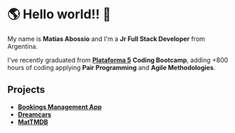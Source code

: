 # 🌎 Hello world!! 👋

My name is **Matias Abossio** and I'm a **Jr Full Stack Developer** from Argentina.

I've recently graduated from [**Plataforma 5**](https://www.plataforma5.la/) **Coding Bootcamp**, adding +800 hours of coding applying **Pair Programming** and **Agile Methodologies**.

## Projects

- [**Bookings Management App**](https://github.com/Agrossio/bookings)
- [**Dreamcars**](https://github.com/Agrossio/dreamcars)
- [**MatTMDB**](https://github.com/Agrossio/MatTMDB)

<!--
**Agrossio/Agrossio** is a ✨ _special_ ✨ repository because its `README.md` (this file) appears on your GitHub profile.

Here are some ideas to get you started:

- 🔭 I’m currently working on ...
- 🌱 I’m currently learning ...
- 👯 I’m looking to collaborate on ...
- 🤔 I’m looking for help with ...
- 💬 Ask me about ...
- 📫 How to reach me: ...
- 😄 Pronouns: ...
- ⚡ Fun fact: ...
-->
